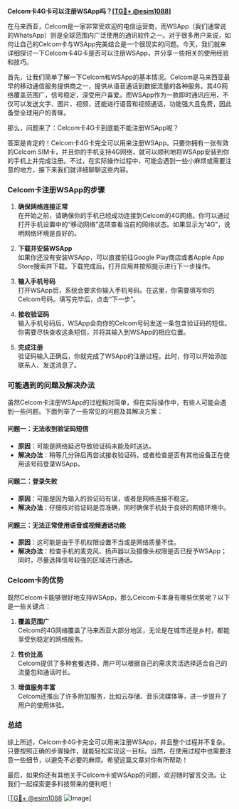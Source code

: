 **Celcom卡4G卡可以注册WSApp吗？[[TG💪+ @esim1088](https://t.me/s/esim1088)]**

在马来西亚，Celcom是一家非常受欢迎的电信运营商，而WSApp（我们通常说的WhatsApp）则是全球范围内广泛使用的通讯软件之一。对于很多用户来说，如何让自己的Celcom卡与WSApp完美结合是一个很现实的问题。今天，我们就来详细探讨一下Celcom卡4G卡是否可以注册WSApp，并分享一些相关的使用经验和技巧。

首先，让我们简单了解一下Celcom和WSApp的基本情况。Celcom是马来西亚最早的移动通信服务提供商之一，提供从语音通话到数据流量的各种服务。其4G网络覆盖范围广，信号稳定，深受用户喜爱。而WSApp作为一款即时通讯应用，不仅可以发送文字、图片、视频，还能进行语音和视频通话，功能强大且免费，因此备受全球用户的青睐。

那么，问题来了：Celcom卡4G卡到底能不能注册WSApp呢？

答案是肯定的！Celcom卡4G卡完全可以用来注册WSApp。只要你拥有一张有效的Celcom SIM卡，并且你的手机支持4G网络，就可以顺利地将WSApp安装到你的手机上并完成注册。不过，在实际操作过程中，可能会遇到一些小麻烦或需要注意的地方，接下来我们就详细聊聊这些内容。

### Celcom卡注册WSApp的步骤

1. **确保网络连接正常**  
   在开始之前，请确保你的手机已经成功连接到Celcom的4G网络。你可以通过打开手机设置中的“移动网络”选项查看当前的网络状态。如果显示为“4G”，说明网络环境是良好的。

2. **下载并安装WSApp**  
   如果你还没有安装WSApp，可以直接前往Google Play商店或者Apple App Store搜索并下载。下载完成后，打开应用并按照提示进行下一步操作。

3. **输入手机号码**  
   打开WSApp后，系统会要求你输入手机号码。在这里，你需要填写你的Celcom号码。填写完毕后，点击“下一步”。

4. **接收验证码**  
   输入手机号码后，WSApp会向你的Celcom号码发送一条包含验证码的短信。你需要尽快查收这条短信，并将其输入到WSApp的相应位置。

5. **完成注册**  
   验证码输入正确后，你就完成了WSApp的注册过程。此时，你可以开始添加联系人、发送消息了。

### 可能遇到的问题及解决办法

虽然Celcom卡注册WSApp的过程相对简单，但在实际操作中，有些人可能会遇到一些问题。下面列举了一些常见的问题及其解决方案：

#### 问题一：无法收到验证码短信
- **原因**：可能是网络延迟导致验证码未能及时送达。
- **解决办法**：稍等几分钟后再尝试接收验证码，或者检查是否有其他设备正在使用该号码登录WSApp。

#### 问题二：登录失败
- **原因**：可能是因为输入的验证码有误，或者是网络连接不稳定。
- **解决办法**：仔细核对验证码是否准确，同时确保手机处于良好的网络环境中。

#### 问题三：无法正常使用语音或视频通话功能
- **原因**：这可能是由于手机权限设置不当或是网络质量不佳。
- **解决办法**：检查手机的麦克风、扬声器以及摄像头权限是否已授予WSApp；同时，尽量选择信号较强的区域进行通话。

### Celcom卡的优势

既然Celcom卡能够很好地支持WSApp，那么Celcom卡本身有哪些优势呢？以下是一些关键点：

1. **覆盖范围广**  
   Celcom的4G网络覆盖了马来西亚大部分地区，无论是在城市还是乡村，都能享受到稳定的网络服务。

2. **性价比高**  
   Celcom提供了多种套餐选择，用户可以根据自己的需求灵活选择适合自己的流量包和通话时长。

3. **增值服务丰富**  
   Celcom还推出了许多附加服务，比如云存储、音乐流媒体等，进一步提升了用户的使用体验。

### 总结

综上所述，Celcom卡4G卡完全可以用来注册WSApp，并且整个过程并不复杂。只要按照正确的步骤操作，就能轻松实现这一目标。当然，在使用过程中也需要注意一些细节，以避免不必要的麻烦。希望这篇文章对你有所帮助！

最后，如果你还有其他关于Celcom卡或WSApp的问题，欢迎随时留言交流。让我们一起探索更多科技带来的便利吧！

[[TG💪+ @esim1088](https://t.me/s/esim1088) ![Image](https://i.postimg.cc/4NQfJmqS/Snipaste-2025-05-13-00-14-12.png)]